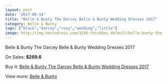 ```yaml
---
layout: post
date: '2017-09-14'
title: "Belle & Bunty The Darcey Belle & Bunty Wedding Dresses 2017"
category: Belle & Bunty
tags: ["black","darcey","rosy","wedding","little"]
image: http://img.hectodress.com/3236-thickbox_default/belle-bunty-the-darcey-belle-bunty-wedding-dresses-2013.jpg
---
```

Belle & Bunty The Darcey Belle & Bunty Wedding Dresses 2017

On Sales: **$269.6**
<a href="https://www.hectodress.com/belle-bunty/1720-belle-bunty-the-darcey-belle-bunty-wedding-dresses-2013.html"><amp-img layout="responsive" width="600" height="600" src="//img.hectodress.com/3236-thickbox_default/belle-bunty-the-darcey-belle-bunty-wedding-dresses-2013.jpg" alt="Belle & Bunty The Darcey Belle & Bunty Wedding Dresses 2017 0" /></a>
<a href="https://www.hectodress.com/belle-bunty/1720-belle-bunty-the-darcey-belle-bunty-wedding-dresses-2013.html"><amp-img layout="responsive" width="600" height="600" src="//img.hectodress.com/3237-thickbox_default/belle-bunty-the-darcey-belle-bunty-wedding-dresses-2013.jpg" alt="Belle & Bunty The Darcey Belle & Bunty Wedding Dresses 2017 1" /></a>

Buy it: [Belle & Bunty The Darcey Belle & Bunty Wedding Dresses 2017](https://www.hectodress.com/belle-bunty/1720-belle-bunty-the-darcey-belle-bunty-wedding-dresses-2013.html "Belle & Bunty The Darcey Belle & Bunty Wedding Dresses 2017")

View more: [Belle & Bunty](https://www.hectodress.com/24-belle-bunty "Belle & Bunty")
